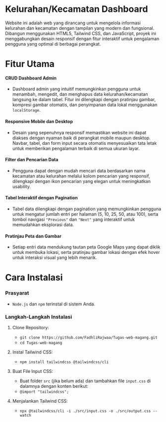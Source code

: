 # Kelurahan/Kecamatan Dashboard
Website ini adalah web yang dirancang untuk mengelola informasi kelurahan dan kecamatan dengan tampilan yang modern dan fungsional. Dibangun menggunakan HTML5, Tailwind CSS, dan JavaScript, proyek ini menggabungkan desain responsif dengan fitur interaktif untuk pengalaman pengguna yang optimal di berbagai perangkat.

# Fitur Utama
#### CRUD Dashboard Admin
+ Dashboard admin yang intuitif memungkinkan pengguna untuk menambah, mengedit, dan menghapus data kelurahan/kecamatan langsung ke dalam tabel. Fitur ini dilengkapi dengan pratinjau gambar, kompresi gambar otomatis, dan penyimpanan data lokal menggunakan `localStorage`.

#### Responsive Mobile dan Desktop
+ Desain yang sepenuhnya responsif memastikan website ini dapat diakses dengan nyaman baik di perangkat mobile maupun desktop. Navbar, tabel, dan form input secara otomatis menyesuaikan tata letak untuk memberikan pengalaman terbaik di semua ukuran layar.

#### Filter dan Pencarian Data
+ Pengguna dapat dengan mudah mencari data berdasarkan nama kecamatan atau kelurahan melalui kolom pencarian yang responsif, dilengkapi dengan ikon pencarian yang elegan untuk meningkatkan usability.

#### Tabel Interaktif dengan Pagination
+ Tabel data dilengkapi dengan pagination yang memungkinkan pengguna untuk mengatur jumlah entri per halaman (5, 10, 25, 50, atau 100), serta tombol navigasi `"Previous"` dan `"Next"` yang interaktif untuk memudahkan eksplorasi data.

#### Pratinjau Peta dan Gambar
+ Setiap entri data mendukung tautan peta Google Maps yang dapat diklik untuk membuka lokasi, serta pratinjau gambar lokasi dengan efek hover untuk interaksi visual yang lebih menarik.

# Cara Instalasi
### Prasyarat
+ `Node.js` dan `npm` terinstal di sistem Anda.

### Langkah-Langkah Instalasi
1. Clone Repository:
   + `git clone https://github.com/FadhliRajwaa/Tugas-web-magang.git`
   + `cd Tugas-web-magang`

2. Instal Tailwind CSS:
   + `npm install tailwindcss @tailwindcss/cli`

3. Buat File Input CSS:
   + Buat folder `src` (jika belum ada) dan tambahkan file `input.css` di dalamnya dengan konten berikut:
   + `@import "tailwindcss";`

4. Menjalankan Tailwind CSS:
   + `npx @tailwindcss/cli -i ./src/input.css -o ./src/output.css --watch`

